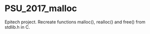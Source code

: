 # PSU_2017_malloc

Epitech project.
Recreate functions malloc(), realloc() and free() from stdlib.h in C.
